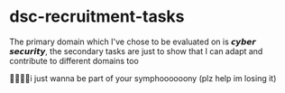# dsc-recruitment-tasks

The primary domain which I've chose to be evaluated on is 𝙘𝙮𝙗𝙚𝙧 𝙨𝙚𝙘𝙪𝙧𝙞𝙩𝙮, the secondary tasks are just to show that I can adapt and contribute to different domains too


🐬🌊🌈✨i just wanna be part of your symphoooooony (plz help im losing it)
